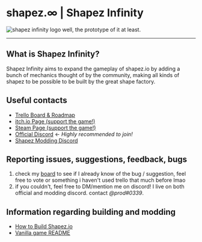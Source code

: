 # shapez.∞ | Shapez Infinity

<img src="https://i.imgur.com/rEjtITa.png" alt="shapez infinity logo">
well, the prototype of it at least.

---

## What is Shapez Infinity?

Shapez Infinity aims to expand the gameplay of shapez.io by adding a bunch of mechanics thought of by the community, making all kinds of shapez to be possible to be built by the great shape factory.

## Useful contacts

-   [Trello Board & Roadmap](https://trello.com/b/TaqKWezs/shapez-infinity)
-   [itch.io Page (support the game!)](https://tobspr.itch.io/shapezio)
-   [Steam Page (support the game!)](https://steam.shapez.io)
-   [Official Discord](https://discord.gg/Vrun7f3EP9) <- _Highly recommended to join!_
-   [Shapez Modding Discord](https://discord.gg/Vrun7f3EP9)

## Reporting issues, suggestions, feedback, bugs

1. check my [board](https://trello.com/b/TaqKWezs/shapez-infinity) to see if I already know of the bug / suggestion, feel free to vote or something i haven't used trello that much before lmao
2. if you couldn't, feel free to DM/mention me on discord! I live on both official and modding discord. contact _@prod#0339_.

## Information regarding building and modding

-   [How to Build Shapez.io](https://github.com/Hyperion-21/shapez.io/blob/clarify-readme/README.md#building)
-   [Vanilla game README](https://github.com/tobspr/shapez.io/blob/master/README.md)
